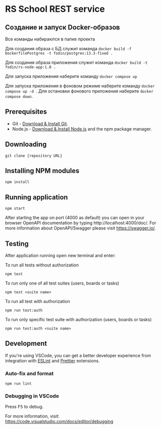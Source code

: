 # RS School REST service

## Создание и запуск Docker-образов
Все команды набираются в папке проекта

Для создания образа с БД служит команда ```docker build -f DockerfilePostgres -t fodin/postgres:13.3-fixed .```

Для создания образа приложения служит команда ```docker build -t fodin/rs-node-app:1.0 .```

Для запуска приложения наберите команду ```docker compose up```

Для запуска приложения в фоновом режиме наберите команду ```docker compose up -d ```. Для остановки фонового приложения наберите ```docker compose down```.

## Prerequisites

- Git - [Download & Install Git](https://git-scm.com/downloads).
- Node.js - [Download & Install Node.js](https://nodejs.org/en/download/) and the npm package manager.

## Downloading

```
git clone {repository URL}
```

## Installing NPM modules

```
npm install
```

## Running application

```
npm start
```

After starting the app on port (4000 as default) you can open
in your browser OpenAPI documentation by typing http://localhost:4000/doc/.
For more information about OpenAPI/Swagger please visit https://swagger.io/.

## Testing

After application running open new terminal and enter:

To run all tests without authorization

```
npm test
```

To run only one of all test suites (users, boards or tasks)

```
npm test <suite name>
```

To run all test with authorization

```
npm run test:auth
```

To run only specific test suite with authorization (users, boards or tasks)

```
npm run test:auth <suite name>
```

## Development

If you're using VSCode, you can get a better developer experience from integration with [ESLint](https://marketplace.visualstudio.com/items?itemName=dbaeumer.vscode-eslint) and [Prettier](https://marketplace.visualstudio.com/items?itemName=esbenp.prettier-vscode) extensions.

### Auto-fix and format

```
npm run lint
```

### Debugging in VSCode

Press <kbd>F5</kbd> to debug.

For more information, visit: https://code.visualstudio.com/docs/editor/debugging
